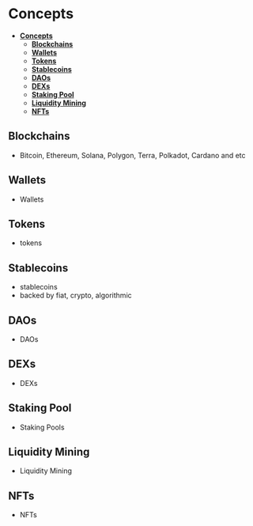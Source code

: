 # **Concepts**

<!-- START doctoc generated TOC please keep comment here to allow auto update -->
<!-- DON'T EDIT THIS SECTION, INSTEAD RE-RUN doctoc TO UPDATE -->

- [**Concepts**](#concepts)
  - [**Blockchains**](#blockchains)
  - [**Wallets**](#wallets)
  - [**Tokens**](#tokens)
  - [**Stablecoins**](#stablecoins)
  - [**DAOs**](#daos)
  - [**DEXs**](#dexs)
  - [**Staking Pool**](#staking-pool)
  - [**Liquidity Mining**](#liquidity-mining)
  - [**NFTs**](#nfts)

<!-- END doctoc generated TOC please keep comment here to allow auto update -->

## **Blockchains**

- Bitcoin, Ethereum, Solana, Polygon, Terra, Polkadot, Cardano and etc

## **Wallets**

- Wallets

## **Tokens**

- tokens

## **Stablecoins**

- stablecoins
- backed by fiat, crypto, algorithmic

## **DAOs**

- DAOs

## **DEXs**

- DEXs

## **Staking Pool**

- Staking Pools

## **Liquidity Mining**

- Liquidity Mining

## **NFTs**

- NFTs
